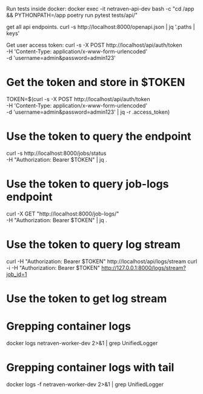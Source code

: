 Run tests inside docker:
docker exec -it netraven-api-dev bash -c "cd /app && PYTHONPATH=/app poetry run pytest tests/api/"

get all api endpoints.
curl -s http://localhost:8000/openapi.json | jq '.paths | keys'

Get user access token:
curl -s -X POST http://localhost/api/auth/token \
  -H 'Content-Type: application/x-www-form-urlencoded' \
  -d 'username=admin&password=admin123'


 # Get the token and store in $TOKEN
TOKEN=$(curl -s -X POST http://localhost/api/auth/token \
  -H 'Content-Type: application/x-www-form-urlencoded' \
  -d 'username=admin&password=admin123' | jq -r .access_token)

# Use the token to query the endpoint
curl -s http://localhost:8000/jobs/status \
  -H "Authorization: Bearer $TOKEN" | jq . 

# Use the token to query job-logs endpoint
curl -X GET "http://localhost:8000/job-logs/" \
  -H "Authorization: Bearer $TOKEN" | jq . 

# Use the token to query log stream
   curl -H "Authorization: Bearer $TOKEN" http://localhost/api/logs/stream
   curl -i -H "Authorization: Bearer $TOKEN" http://127.0.0.1:8000/logs/stream?job_id=1

# Use the token to get log stream

# Grepping container logs
docker logs netraven-worker-dev 2>&1 | grep UnifiedLogger

# Grepping container logs with tail
docker logs -f netraven-worker-dev 2>&1 | grep UnifiedLogger
